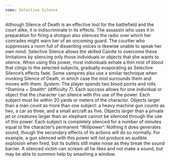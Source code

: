 ```yaml
---
name: Selective Silence
---
```


Although Silence of Death is an effective tool for the battlefield and the court alike, it is indiscriminate in its effects. The assassin who uses it in preparation for firing a shotgun also silences the radio over which her comrades might warn her of an oncoming guard. The courtier who suppresses a room full of dissenting voices is likewise unable to speak her own mind. Selective Silence allows the skilled Cainite to overcome these limitations by silencing only those individuals or objects that she wants to silence. When using this power, most individuals exhale a thin mist of blood that clings to the selected subjects, gradually evaporating as Selective Silence’s effects fade. Some vampires also use a similar technique when invoking Silence of Death, in which case the mist surrounds them and moves with them.
_System_: The player spends two blood points and rolls ^Stamina + Stealth^ (difficulty 7). Each success allows for one individual or object that the character can silence with this use of the power. Each subject must be within 20 yards or meters of the character. Objects larger than a man count as more than one subject: a heavy machine gun counts as two, a car as three, and a small aircraft as five. Objects larger than a private jet or creatures larger than an elephant cannot be silenced through the use of this power. Each subject is completely silenced for a number of minutes equal to the character’s permanent ^Willpower^. Nothing it does generates sound, though the secondary effects of its actions will do so normally. For example, a gun silenced with this power will not produce an audible explosion when fired, but its bullets still make noise as they break the sound barrier. A silenced victim can scream all he likes and not make a sound, but may be able to summon help by smashing a window.